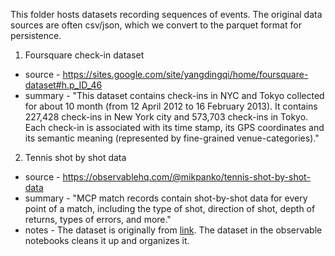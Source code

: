 This folder hosts datasets recording sequences of events. The original data sources are often csv/json, which we convert to the parquet format for persistence. 

1. Foursquare check-in dataset
* source - https://sites.google.com/site/yangdingqi/home/foursquare-dataset#h.p_ID_46
* summary - "This dataset contains check-ins in NYC and Tokyo collected for about 10 month (from 12 April 2012 to 16 February 2013). It contains 227,428 check-ins in New York city and 573,703 check-ins in Tokyo. Each check-in is associated with its time stamp, its GPS coordinates and its semantic meaning (represented by fine-grained venue-categories)."

2. Tennis shot by shot data
* source - https://observablehq.com/@mikpanko/tennis-shot-by-shot-data
* summary - "MCP match records contain shot-by-shot data for every point of a match, including the type of shot, direction of shot, depth of returns, types of errors, and more."
* notes - The dataset is originally from [link](https://github.com/JeffSackmann/tennis_MatchChartingProject). The dataset in the observable notebooks cleans it up and organizes it. 
